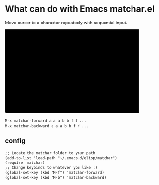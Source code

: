 
# What can do with Emacs matchar.el
Move cursor to a character repeatedly with sequential input.

![matchar](https://github.com/ShingoFukuyama/matchar/raw/master/img/matchar.gif)

`M-x matchar-forward a a a b b f f ...`  
`M-x matchar-backward a a a b b f f ...`

## config

```elisp
;; Locate the matchar folder to your path
(add-to-list 'load-path "~/.emacs.d/elisp/matchar")
(require 'matchar)
;; Change keybinds to whatever you like :)
(global-set-key (kbd "M-f") 'matchar-forward)
(global-set-key (kbd "M-b") 'matchar-backward)
```
